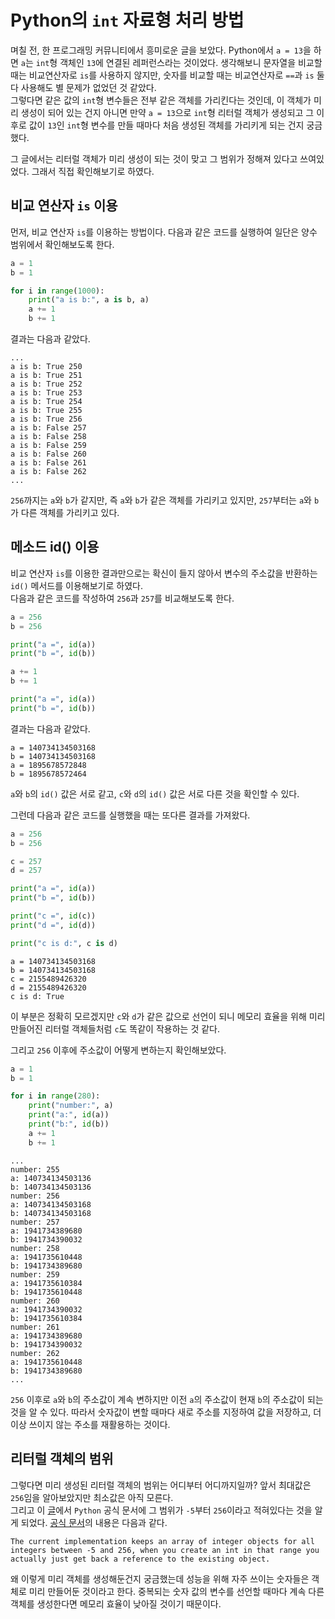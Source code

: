 # Python의 `int` 자료형 처리 방법

며칠 전, 한 프로그래밍 커뮤니티에서 흥미로운 글을 보았다. Python에서 `a = 13`을 하면 `a`는 `int`형 객체인 `13`에 연결된 레퍼런스라는 것이었다. 생각해보니 문자열을 비교할 때는 비교연산자로 `is`를 사용하지 않지만, 숫자를 비교할 때는 비교연산자로 `==`과 `is` 둘 다 사용해도 별 문제가 없었던 것 같았다.  
그렇다면 같은 값의 `int`형 변수들은 전부 같은 객체를 가리킨다는 것인데, 이 객체가 미리 생성이 되어 있는 건지 아니면 만약 `a = 13`으로 `int`형 리터럴 객체가 생성되고 그 이후로 값이 `13`인 `int`형 변수를 만들 때마다 처음 생성된 객체를 가리키게 되는 건지 궁금했다.  

그 글에서는 리터럴 객체가 미리 생성이 되는 것이 맞고 그 범위가 정해져 있다고 쓰여있었다. 그래서 직접 확인해보기로 하였다.

## 비교 연산자 `is` 이용

먼저, 비교 연산자 `is`를 이용하는 방법이다.
다음과 같은 코드를 실행하여 일단은 양수 범위에서 확인해보도록 한다.
```Python
a = 1
b = 1

for i in range(1000):
    print("a is b:", a is b, a)
    a += 1
    b += 1
```
결과는 다음과 같았다.
```
...
a is b: True 250
a is b: True 251
a is b: True 252
a is b: True 253
a is b: True 254
a is b: True 255
a is b: True 256
a is b: False 257
a is b: False 258
a is b: False 259
a is b: False 260
a is b: False 261
a is b: False 262
...
```
`256`까지는 `a`와 `b`가 같지만, 즉 `a`와 `b`가 같은 객체를 가리키고 있지만, `257`부터는 `a`와 `b`가 다른 객체를 가리키고 있다.

## 메소드 id() 이용

비교 연산자 `is`를 이용한 결과만으로는 확신이 들지 않아서 변수의 주소값을 반환하는 `id()` 메서드를 이용해보기로 하였다.  
다음과 같은 코드를 작성하여 `256`과 `257`를 비교해보도록 한다.
```Python
a = 256
b = 256

print("a =", id(a))
print("b =", id(b))

a += 1
b += 1

print("a =", id(a))
print("b =", id(b))
```
결과는 다음과 같았다.
```
a = 140734134503168
b = 140734134503168
a = 1895678572848
b = 1895678572464
```
`a`와 `b`의 `id()` 값은 서로 같고, `c`와 `d`의 `id()` 값은 서로 다른 것을 확인할 수 있다.  

그런데 다음과 같은 코드를 실행했을 때는 또다른 결과를 가져왔다.
```Python
a = 256
b = 256

c = 257
d = 257

print("a =", id(a))
print("b =", id(b))

print("c =", id(c))
print("d =", id(d))

print("c is d:", c is d)
```
```
a = 140734134503168
b = 140734134503168
c = 2155489426320
d = 2155489426320
c is d: True
```
이 부분은 정확히 모르겠지만 `c`와 `d`가 같은 값으로 선언이 되니 메모리 효율을 위해 미리 만들어진 리터럴 객체들처럼 `c`도 똑같이 작용하는 것 같다.  

그리고 `256` 이후에 주소값이 어떻게 변하는지 확인해보았다.
```Python
a = 1
b = 1

for i in range(280):
    print("number:", a)
    print("a:", id(a))
    print("b:", id(b))
    a += 1
    b += 1
```
```
...
number: 255
a: 140734134503136
b: 140734134503136
number: 256
a: 140734134503168
b: 140734134503168
number: 257
a: 1941734389680
b: 1941734390032
number: 258
a: 1941735610448
b: 1941734389680
number: 259
a: 1941735610384
b: 1941735610448
number: 260
a: 1941734390032
b: 1941735610384
number: 261
a: 1941734389680
b: 1941734390032
number: 262
a: 1941735610448
b: 1941734389680
...
```
`256` 이후로 `a`와 `b`의 주소값이 계속 변하지만 이전 `a`의 주소값이 현재 `b`의 주소값이 되는 것을 알 수 있다. 따라서 숫자값이 변할 때마다 새로 주소를 지정하여 값을 저장하고, 더 이상 쓰이지 않는 주소를 재활용하는 것이다.

## 리터럴 객체의 범위

그렇다면 미리 생성된 리터럴 객체의 범위는 어디부터 어디까지일까? 앞서 최대값은 `256`임을 알아보았지만 최소값은 아직 모른다.  
그리고 이 [글](https://stackoverflow.com/questions/306313/is-operator-behaves-unexpectedly-with-integers)에서 `Python` 공식 문서에 그 범위가 `-5`부터 `256`이라고 적혀있다는 것을 알게 되었다. [공식 문서](https://docs.python.org/3/c-api/long.html#c.PyLong_FromLong)의 내용은 다음과 같다.
```
The current implementation keeps an array of integer objects for all integers between -5 and 256, when you create an int in that range you actually just get back a reference to the existing object.
```

왜 이렇게 미리 객체를 생성해둔건지 궁금했는데 성능을 위해 자주 쓰이는 숫자들은 객체로 미리 만들어둔 것이라고 한다. 중복되는 숫자 값의 변수를 선언할 때마다 계속 다른 객체를 생성한다면 메모리 효율이 낮아질 것이기 때문이다.
